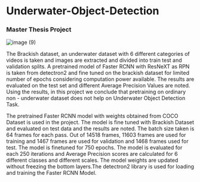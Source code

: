 # Underwater-Object-Detection
### Master Thesis Project

![image (9)](https://user-images.githubusercontent.com/94463366/190477749-0dc291f7-c22e-43f4-8089-b8183244d7b6.jpg)

The Brackish dataset, an underwater dataset with 6 different categories of videos is taken and images are extracted and divided into train test and validation splits. A pretrained model of Faster RCNN with ResNeXT as RPN is taken from detectron2 and fine tuned on the brackish dataset for limited number of epochs considering computation power available. The results are evaluated on the test set and different Average Precision Values are noted.
Using the results, in this project we conclude that pretraining on ordinary non - underwater dataset does not help on Underwater Object Detection Task.

The pretrained Faster RCNN model with weights obtained from COCO Dataset is used in the project. The model is fine tuned with Brackish Dataset and evaluated on test data and the results are noted. The batch size taken is 64 frames for each pass. Out of 14518 frames, 11603 frames are used for training and 1467 frames are used for validation and 1468 frames used for test. The model is finetuned for 750 epochs. The model is evaluated for each 250 iterations and Average Precision scores are calculated for 6 different classes and different scales. The model weights are updated without freezing the bottom layers.The detectron2 library is used for loading and training the Faster RCNN Model.


